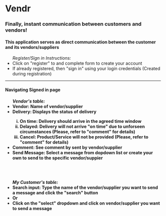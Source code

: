 <h1>Vendr</h1>
<h3>Finally, instant communication between customers and vendors!</h3>
<h4>This application serves as direct communication between the customer and its vendors/suppliers</h4>
<ul><i>Register/Sign in Instructions:</i>
<li>Click on "register" to and complete form to create your account</li>
<li>If already registered, then "sign in" using your login credentials (Created during registration)</li>
</ul>
<hr>

<h4>Navigating Signed in page<h4>
<ul><i>Vendor's table:</i>
<li><b>Vendor:</b> Name of vendor/supplier</li>
<li><b>Delivery:</b> Displays the status of delivery</li>
<ol type="i">
<li><b>On time:</b> Delivery should arrive in the agreed time window</li>
<li><b>Delayed:</b> Delivery will not arrive "on time" due to unforseen circumstances (Please, refer to "comment" for details)</li>
<li><b>Cancel:</b> Product/Service will not be provided (Please, refer to "comment" for details)
</ol>
<li><b>Comment:</b> See comment by sent by vendor/supplier</li>
<li><b>Send Message:</b> Select a message from dopdown list or create your own to send to the specific vendor/suppier</li> 
</ul>
<br>
<br>
<ul><i>My Customer's table:</i>
<li><b>Search input:</b> Type the name of the vendor/supplier you want to send a message and click the "search" button</li>
<li>Or</li>
<li>Click on the "select" dropdown and click on vendor/supplier you want to send a message</li>
</ul>


